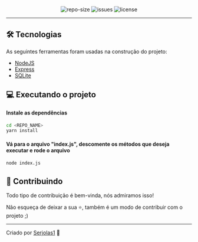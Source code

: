 <div align="center">
  <h1>
    <REPO_NAME>
  </h1>
  <blockquote>
    <REPO_DESCRIPTION>
  </blockquote>
  <div id="badges">
    <img src="https://img.shields.io/github/repo-size/carlos3g/<REPO_NAME>?color=4000FF" alt="repo-size" />
    <img src="https://img.shields.io/github/issues-raw/carlos3g/<REPO_NAME>?color=4000FF" alt="issues" />
    <img src="https://img.shields.io/github/license/carlos3g/<REPO_NAME>?color=4000FF" alt="license" />
  </div>
</div>

---

## 🛠 Tecnologias

As seguintes ferramentas foram usadas na construção do projeto:

- [NodeJS](https://nodejs.org/en/)
- [Express](https://expressjs.com/pt-br/)
- [SQLite](https://www.sqlite.org/index.html)

## :computer: Executando o projeto

#### Instale as dependências
```bash
cd <REPO_NAME>
yarn install
```

#### Vá para o arquivo "index.js", descomente os métodos que deseja executar e rode o arquivo
```bash
node index.js
```

## 🤝 Contribuindo 

Todo tipo de contribuição é bem-vinda, nós admiramos isso!

Não esqueça de deixar a sua ⭐, também é um modo de contribuir com o projeto ;)

---
Criado por [Serjolas1](https://github.com/serjolas1) :purple_heart:
